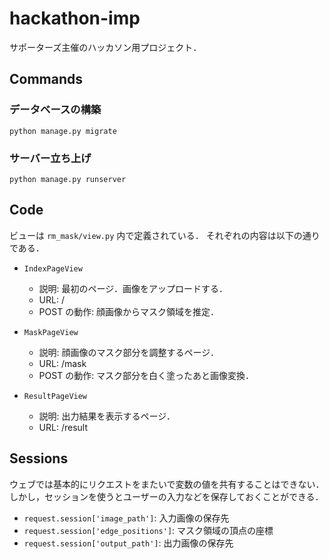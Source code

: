 # hackathon-imp

サポーターズ主催のハッカソン用プロジェクト．


## Commands

### データベースの構築

```
python manage.py migrate
```

### サーバー立ち上げ
```
python manage.py runserver
```


## Code

ビューは `rm_mask/view.py` 内で定義されている． それぞれの内容は以下の通りである．

- `IndexPageView`
  - 説明: 最初のページ．画像をアップロードする．
  - URL: /
  - POST の動作: 顔画像からマスク領域を推定．


- `MaskPageView`
  - 説明: 顔画像のマスク部分を調整するページ．
  - URL: /mask
  - POST の動作: マスク部分を白く塗ったあと画像変換．
  

- `ResultPageView`
  - 説明: 出力結果を表示するページ．
  - URL: /result


## Sessions

ウェブでは基本的にリクエストをまたいで変数の値を共有することはできない．しかし，セッションを使うとユーザーの入力などを保存しておくことができる．

- `request.session['image_path']`: 入力画像の保存先
- `request.session['edge_positions']`: マスク領域の頂点の座標
- `request.session['output_path']`: 出力画像の保存先
